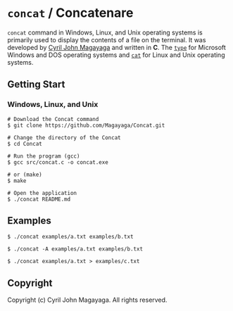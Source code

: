# `concat` / Concatenare

`concat` command in Windows, Linux, and Unix operating systems is primarily used to display the contents of a file on the terminal. It was developed by [Cyril John Magayaga](https://github.com/magayaga) and written in **C**. The [`type`](https://github.com/MicrosoftDocs/windowsserverdocs/blob/main/WindowsServerDocs/administration/windows-commands/type.md) for Microsoft Windows and DOS operating systems and [`cat`](https://github.com/coreutils/coreutils/blob/master/src/cat.c) for Linux and Unix operating systems.

## Getting Start

### Windows, Linux, and Unix
```shell
# Download the Concat command
$ git clone https://github.com/Magayaga/Concat.git

# Change the directory of the Concat
$ cd Concat

# Run the program (gcc)
$ gcc src/concat.c -o concat.exe

# or (make)
$ make

# Open the application
$ ./concat README.md

```

## Examples
```shell
$ ./concat examples/a.txt examples/b.txt

$ ./concat -A examples/a.txt examples/b.txt

$ ./concat examples/a.txt > examples/c.txt

```

## Copyright
Copyright (c) Cyril John Magayaga. All rights reserved.
